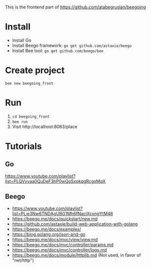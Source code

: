 This is the frontend part of https://github.com/atabegruslan/beegoing

# Install

- Install Go
- Install Beego framework: `go get github.com/astaxie/beego`
- Install Bee tool: `go get github.com/beego/bee`

# Create project

`bee new beegoing_front`

# Run

1. `cd beegoing_front`
2. `bee run`
3. Visit http://localhost:8083/place

# Tutorials

## Go

https://www.youtube.com/playlist?list=PLQVvvaa0QuDeF3hP0wQoSxpkqgRcgxMqX

## Beego

- https://www.youtube.com/playlist?list=PLw3Nw6TNDAgUBG1Mh6fNacjXcxngYtM48 
- https://beego.me/docs/quickstart/new.md 
- https://github.com/astaxie/build-web-application-with-golang
- https://beego.me/docs/examples/
- https://blog.golang.org/json-and-go
- https://beego.me/docs/mvc/view/view.md
- https://beego.me/docs/mvc/controller/params.md
- https://beego.me/docs/mvc/controller/logs.md
- https://beego.me/docs/module/httplib.md (Not used, in favor of "net/http")
